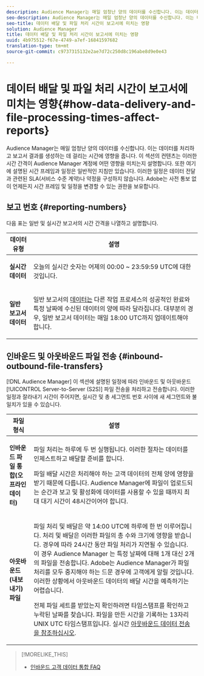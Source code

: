 ```yaml
---
description: Audience Manager는 매일 엄청난 양의 데이터를 수신합니다. 이는 데이터를 처리하고 보고서 결과를 생성하는 데 걸리는 시간에 영향을 줍니다. 이 섹션의 컨텐츠는 이러한 시간 간격이 Audience Manager 계정에 어떤 영향을 미치는지 설명합니다. 또한 여기에 설명된 시간 프레임과 일정은 일반적인 지침만 있습니다. 이러한 일정은 데이터 전달과 관련된 SLA(서비스 수준 계약)나 약정을 구성하지 않습니다. Adobe는 사전 통보 없이 언제든지 시간 프레임 및 일정을 변경할 수 있는 권한을 보유합니다.
seo-description: Audience Manager는 매일 엄청난 양의 데이터를 수신합니다. 이는 데이터를 처리하고 보고서 결과를 생성하는 데 걸리는 시간에 영향을 줍니다. 이 섹션의 컨텐츠는 이러한 시간 간격이 Audience Manager 계정에 어떤 영향을 미치는지 설명합니다. 또한 여기에 설명된 시간 프레임과 일정은 일반적인 지침만 있습니다. 이러한 일정은 데이터 전달과 관련된 SLA(서비스 수준 계약)나 약정을 구성하지 않습니다. Adobe는 사전 통보 없이 언제든지 시간 프레임 및 일정을 변경할 수 있는 권한을 보유합니다.
seo-title: 데이터 배달 및 파일 처리 시간이 보고서에 미치는 영향
solution: Audience Manager
title: 데이터 배달 및 파일 처리 시간이 보고서에 미치는 영향
uuid: 4b975512-f67e-4749-a7ef-16841597682
translation-type: tm+mt
source-git-commit: c9737315132e2ae7d72c250d8c196abe8d9e0e43

---
```



# 데이터 배달 및 파일 처리 시간이 보고서에 미치는 영향{#how-data-delivery-and-file-processing-times-affect-reports}

Audience Manager는 매일 엄청난 양의 데이터를 수신합니다. 이는 데이터를 처리하고 보고서 결과를 생성하는 데 걸리는 시간에 영향을 줍니다. 이 섹션의 컨텐츠는 이러한 시간 간격이 Audience Manager 계정에 어떤 영향을 미치는지 설명합니다. 또한 여기에 설명된 시간 프레임과 일정은 일반적인 지침만 있습니다. 이러한 일정은 데이터 전달과 관련된 SLA(서비스 수준 계약)나 약정을 구성하지 않습니다. Adobe는 사전 통보 없이 언제든지 시간 프레임 및 일정을 변경할 수 있는 권한을 보유합니다.

## 보고 번호 {#reporting-numbers}

<!-- 

c_reporting_file_transfer_timeframe.xml

 -->

다음 표는 일반 및 실시간 보고서의 시간 간격을 나열하고 설명합니다.

<table id="table_73AF95DF5D3A423894486444505D816A"> 
 <thead> 
  <tr> 
   <th colname="col1" class="entry"> 데이터 유형 </th> 
   <th colname="col2" class="entry"> 설명 </th> 
  </tr> 
 </thead>
 <tbody> 
  <tr> 
   <td colname="col1"> <p> <b>실시간 데이터</b> </p> </td> 
   <td colname="col2"> <p> 오늘의 실시간 숫자는 어제의 00:00 ~ 23:59:59 UTC에 대한 것입니다. </p> </td> 
  </tr> 
  <tr> 
   <td colname="col1"> <p> <b>일반 보고서 데이터</b> </p> </td> 
   <td colname="col2"> <p>일반 보고서의 <a href="../reporting/general-reports.md#general-reports-overview"> 데이터는</a> 다른 작업 프로세스의 성공적인 완료와 특정 날짜에 수신된 데이터의 양에 따라 달라집니다. 대부분의 경우, 일반 <span class="wintitle"> 보고서</span> 데이터는 매일 18:00 UTC까지 업데이트해야 합니다. </p> </td> 
  </tr> 
 </tbody> 
</table>

## 인바운드 및 아웃바운드 파일 전송 {#inbound-outbound-file-transfers}

[!DNL Audience Manager] 이 섹션에 설명된 일정에 따라 인바운드 및 아웃바운드 [!UICONTROL Server-to-Server (S2S)] 파일 전송을 처리하고 전송합니다. 이러한 일정과 잘라내기 시간이 주어지면, 실시간 및 총 세그먼트 번호 사이에 새 세그먼트와 불일치가 있을 수 있습니다.

<table id="table_303BEBA0756F46DDAA98D366A5304374"> 
 <thead> 
  <tr> 
   <th colname="col1" class="entry"> 파일 형식 </th> 
   <th colname="col2" class="entry"> 설명 </th> 
  </tr> 
 </thead>
 <tbody> 
  <tr> 
   <td colname="col1"> <p> <b>인바운드 파일 통합(오프라인 데이터)</b> </p> </td> 
   <td colname="col2"> <p>파일 처리는 하루에 두 번 실행됩니다. 이러한 절차는 데이터를 인제스트하고 배달할 준비를 합니다. </p> <p>파일 배달 시간은 처리해야 하는 고객 데이터의 전체 양에 영향을 받기 때문에 다릅니다. Audience Manager에 파일이 업로드되는 순간과 보고 및 활성화에 <span class="keyword"> 데이터를 사용할 수 있을 때까지 최대</span> 대기 시간이 48시간이어야 합니다. </p> </td> 
  </tr> 
  <tr> 
   <td colname="col1"> <p> <b>아웃바운드(내보내기) 파일</b> </p> </td> 
   <td colname="col2"> <p>파일 처리 및 배달은 약 14:00 UTC에 하루에 한 번 이루어집니다. 처리 및 배달은 이러한 파일의 총 수와 크기에 영향을 받습니다. 경우에 따라 24시간 동안 파일 처리가 지연될 수 있습니다. 이 경우 Audience Manager <span class="keyword"> 는</span> 특정 날짜에 대해 1개 대신 2개의 파일을 전송합니다. Adobe는 Audience Manager가 파일 처리를 <span class="keyword"> 모두</span> 중지해야 하는 드문 경우에 고객에게 알릴 것입니다. 이러한 상황에서 아웃바운드 데이터의 배달 시간을 예측하기는 어렵습니다. </p> <p>전체 파일 세트를 받았는지 확인하려면 타임스탬프를 확인하고 누락된 날짜를 찾습니다. 파일을 만든 시간을 기록하는 13자리 UNIX UTC 타임스탬프입니다. 실시간 <a href="../integration/receiving-audience-data/real-time-outbound-transfers/real-time-outbound-transfers.md"> 아웃바운드 데이터 전송을 참조하십시오</a>. </p> </td> 
  </tr> 
 </tbody> 
</table>

>[!MORELIKE_THIS]
>
>* [인바운드 고객 데이터 통합 FAQ](../faq/faq-inbound-data-ingestion.md)

